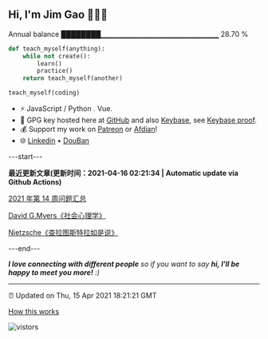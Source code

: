 
<h2>Hi, I'm Jim Gao 👋👨‍💻</h2>

Annual balance    ████████▁▁▁▁▁▁▁▁▁▁▁▁▁▁▁▁▁▁▁▁▁▁   28.70 %

```python
def teach_myself(anything):
    while not create():
        learn()
        practice()
    return teach_myself(another)

teach_myself(coding)
```

- ⚡ JavaScript / Python . Vue.
- 🔑 GPG key hosted here at [GitHub](https://github.com/tianheg.gpg) and also [Keybase](https://keybase.io/yidajiabei/pgp_keys.asc), see [Keybase proof](https://gist.github.com/tianheg/1ce40c3e06eddab6bc72b87cc26ec067).
- 💰 Support my work on [Patreon](https://www.patreon.com/tianheg) or [Afdian](https://afdian.net/@yidajiabei)!
- 🌐 [Linkedin](https://www.linkedin.com/in/tianheg/) &bull; [DouBan](https://www.douban.com/people/yidajiabei/)

---start---

**最近更新文章(更新时间：2021-04-16 02:21:34 | Automatic update via Github Actions)**

[2021 年第 14 周问题汇总](https://blog.yidajiabei.xyz/posts/question-2021-14/)

[David G.Myers《社会心理学》](https://blog.yidajiabei.xyz/posts/social-psychology/)

[Nietzsche《查拉图斯特拉如是说》](https://blog.yidajiabei.xyz/posts/thus-spoke-zarathustra/)

---end---

<em><b>I love connecting with different people</b> so if you want to say <b>hi, I'll be happy to meet you more!</b> :)</em>

---

⏰ Updated on Thu, 15 Apr 2021 18:21:21 GMT

[How this works](https://github.com/tianheg/tianheg/issues/1)

<img src="https://visitor-badge.glitch.me/badge?page_id=tianheg" alt="vistors" />
